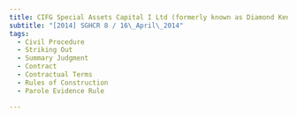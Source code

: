 ```yaml
---
title: CIFG Special Assets Capital I Ltd (formerly known as Diamond Kendall Limited) v Polimet Pte 
subtitle: "[2014] SGHCR 8 / 16\_April\_2014"
tags:
  - Civil Procedure
  - Striking Out
  - Summary Judgment
  - Contract
  - Contractual Terms
  - Rules of Construction
  - Parole Evidence Rule

---
```


